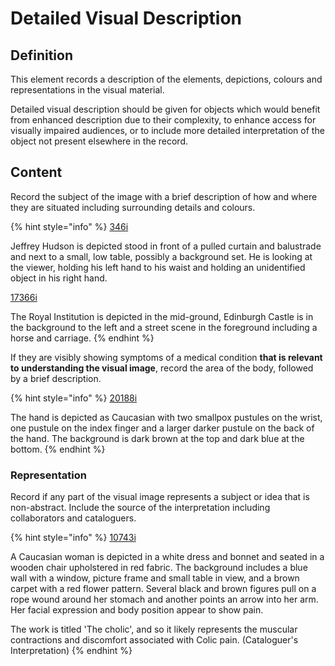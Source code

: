 # Detailed Visual Description

## Definition

This element records a description of the elements, depictions, colours and representations in the visual material. 

Detailed visual description should be given for objects which would benefit from enhanced description due to their complexity, to enhance access for visually impaired audiences, or to include more detailed interpretation of the object not present elsewhere in the record. 

## Content 

Record the subject of the image with a brief description of how and where they are situated including surrounding details and colours. 

{% hint style="info" %}
[346i](https://wellcomecollection.org/works/cbg7f99c/items)

Jeffrey Hudson is depicted stood in front of a pulled curtain and balustrade and next to a small, low table, possibly a background set. He is looking at the viewer, holding his left hand to his waist and holding an unidentified object in his right hand.  

[17366i](https://wellcomecollection.org/works/seh8j4k5)

The Royal Institution is depicted in the mid-ground, Edinburgh Castle is in the background to the left and a street scene in the foreground including a horse and carriage. 
{% endhint %}



If they are visibly showing symptoms of a medical condition **that is relevant to understanding the visual image**, record the area of the body, followed by a brief description.

{% hint style="info" %}
[20188i](https://wellcomecollection.org/works/w94we2mf)

The hand is depicted as Caucasian with two smallpox pustules on the wrist, one pustule on the index finger and a larger darker pustule on the back of the hand. The background is dark brown at the top and dark blue at the bottom. 
{% endhint %}

### Representation

Record if any part of the visual image represents a subject or idea that is non-abstract. Include the source of the interpretation including collaborators and cataloguers. 

{% hint style="info" %}
[10743i](https://wellcomecollection.org/works/h7k5949x)

A Caucasian woman is depicted in a white dress and bonnet and seated in a wooden chair upholstered in red fabric. The background includes a blue wall with a window, picture frame and small table in view, and a brown carpet with a red flower pattern. Several black and brown figures pull on a rope wound around her stomach and another points an arrow into her arm. Her facial expression and body position appear to show pain.

The work is titled 'The cholic', and so it likely represents the muscular contractions and discomfort associated with Colic pain. \(Cataloguer's Interpretation\)
{% endhint %}







 







